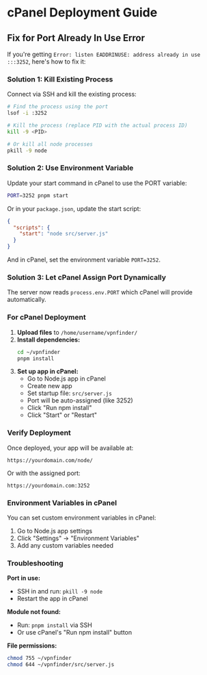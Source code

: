 # cPanel Deployment Guide

## Fix for Port Already In Use Error

If you're getting `Error: listen EADDRINUSE: address already in use :::3252`, here's how to fix it:

### Solution 1: Kill Existing Process

Connect via SSH and kill the existing process:

```bash
# Find the process using the port
lsof -i :3252

# Kill the process (replace PID with the actual process ID)
kill -9 <PID>

# Or kill all node processes
pkill -9 node
```

### Solution 2: Use Environment Variable

Update your start command in cPanel to use the PORT variable:

```bash
PORT=3252 pnpm start
```

Or in your `package.json`, update the start script:

```json
{
  "scripts": {
    "start": "node src/server.js"
  }
}
```

And in cPanel, set the environment variable `PORT=3252`.

### Solution 3: Let cPanel Assign Port Dynamically

The server now reads `process.env.PORT` which cPanel will provide automatically.

### For cPanel Deployment

1. **Upload files** to `/home/username/vpnfinder/`
2. **Install dependencies:**
   ```bash
   cd ~/vpnfinder
   pnpm install
   ```
3. **Set up app in cPanel:**
   - Go to Node.js app in cPanel
   - Create new app
   - Set startup file: `src/server.js`
   - Port will be auto-assigned (like 3252)
   - Click "Run npm install"
   - Click "Start" or "Restart"

### Verify Deployment

Once deployed, your app will be available at:

```
https://yourdomain.com/node/
```

Or with the assigned port:

```
https://yourdomain.com:3252
```

### Environment Variables in cPanel

You can set custom environment variables in cPanel:

1. Go to Node.js app settings
2. Click "Settings" → "Environment Variables"
3. Add any custom variables needed

### Troubleshooting

**Port in use:**

- SSH in and run: `pkill -9 node`
- Restart the app in cPanel

**Module not found:**

- Run: `pnpm install` via SSH
- Or use cPanel's "Run npm install" button

**File permissions:**

```bash
chmod 755 ~/vpnfinder
chmod 644 ~/vpnfinder/src/server.js
```
